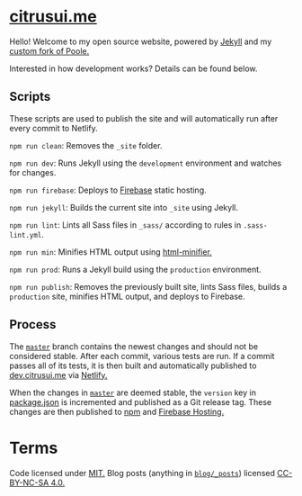 # [citrusui.me](https://citrusui.me)

Hello! Welcome to my open source website, powered by [Jekyll](https://jekyllrb.com) and my [custom fork of Poole.](https://github.com/citrusui/poole)

Interested in how development works? Details can be found below.

## Scripts

These scripts are used to publish the site and will automatically run after every commit to Netlify.

`npm run clean`: Removes the `_site` folder.

`npm run dev`: Runs Jekyll using the `development` environment and watches for changes.

`npm run firebase`: Deploys to [Firebase](https://firebase.google.com) static hosting.

`npm run jekyll`: Builds the current site into `_site` using Jekyll.

`npm run lint`: Lints all Sass files in `_sass/` according to rules in `.sass-lint.yml`.

`npm run min`: Minifies HTML output using [html-minifier.](https://www.npmjs.com/package/html-minifier)

`npm run prod`: Runs a Jekyll build using the `production` environment.

`npm run publish`: Removes the previously built site, lints Sass files, builds a `production` site, minifies HTML output, and deploys to Firebase.

## Process

The [`master`](https://github.com/citrusui/me/tree/master) branch contains the newest changes and should not be considered stable. After each commit, various tests are run. If a commit passes all of its tests, it is then built and automatically published to [dev.citrusui.me](https://dev.citrusui.me) via [Netlify.](https://www.netlify.com)

When the changes in [`master`](https://github.com/citrusui/me/tree/master) are deemed stable, the `version` key in [package.json](https://github.com/citrusui/me/blob/master/package.json) is incremented and published as a Git release tag. These changes are then published to [npm](https://www.npmjs.com/package/citrusui.me) and [Firebase Hosting.](https://firebase.google.com/docs/hosting/)

# Terms

Code licensed under [MIT.](LICENSE.md) Blog posts (anything in [`blog/_posts`](https://github.com/citrusui/me/tree/master/blog/_posts)) licensed [CC-BY-NC-SA 4.0.](blog/LICENSE.md)
